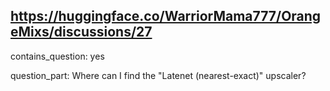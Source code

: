 ## https://huggingface.co/WarriorMama777/OrangeMixs/discussions/27

contains_question: yes

question_part: Where can I find the "Latenet (nearest-exact)" upscaler?
